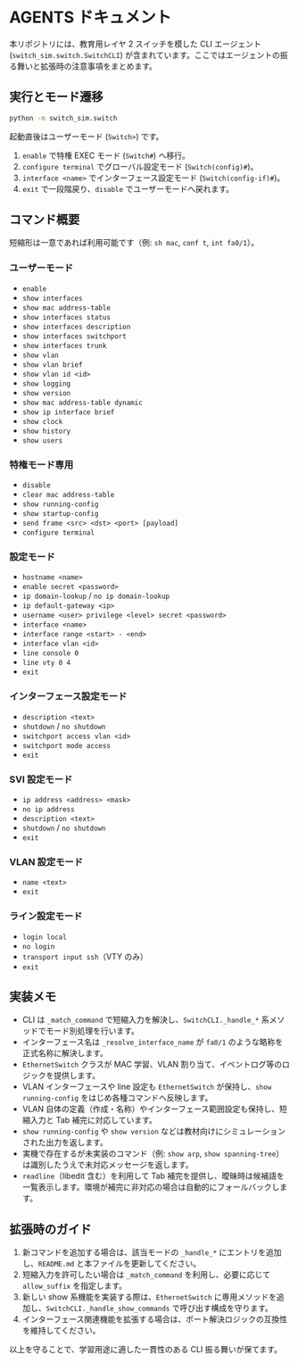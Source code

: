 # AGENTS ドキュメント

本リポジトリには、教育用レイヤ 2 スイッチを模した CLI エージェント (`switch_sim.switch.SwitchCLI`) が含まれています。ここではエージェントの振る舞いと拡張時の注意事項をまとめます。

## 実行とモード遷移

```bash
python -m switch_sim.switch
```

起動直後はユーザーモード (`Switch>`) です。

1. `enable` で特権 EXEC モード (`Switch#`) へ移行。
2. `configure terminal` でグローバル設定モード (`Switch(config)#`)。
3. `interface <name>` でインターフェース設定モード (`Switch(config-if)#`)。
4. `exit` で一段階戻り、`disable` でユーザーモードへ戻れます。

## コマンド概要

短縮形は一意であれば利用可能です（例: `sh mac`, `conf t`, `int fa0/1`）。

### ユーザーモード

- `enable`
- `show interfaces`
- `show mac address-table`
- `show interfaces status`
- `show interfaces description`
- `show interfaces switchport`
- `show interfaces trunk`
- `show vlan`
- `show vlan brief`
- `show vlan id <id>`
- `show logging`
- `show version`
- `show mac address-table dynamic`
- `show ip interface brief`
- `show clock`
- `show history`
- `show users`

### 特権モード専用

- `disable`
- `clear mac address-table`
- `show running-config`
- `show startup-config`
- `send frame <src> <dst> <port> [payload]`
- `configure terminal`

### 設定モード

- `hostname <name>`
- `enable secret <password>`
- `ip domain-lookup` / `no ip domain-lookup`
- `ip default-gateway <ip>`
- `username <user> privilege <level> secret <password>`
- `interface <name>`
- `interface range <start> - <end>`
- `interface vlan <id>`
- `line console 0`
- `line vty 0 4`
- `exit`

### インターフェース設定モード

- `description <text>`
- `shutdown` / `no shutdown`
- `switchport access vlan <id>`
- `switchport mode access`
- `exit`

### SVI 設定モード

- `ip address <address> <mask>`
- `no ip address`
- `description <text>`
- `shutdown` / `no shutdown`
- `exit`

### VLAN 設定モード

- `name <text>`
- `exit`

### ライン設定モード

- `login local`
- `no login`
- `transport input ssh`（VTY のみ）
- `exit`

## 実装メモ

- CLI は `_match_command` で短縮入力を解決し、`SwitchCLI._handle_*` 系メソッドでモード別処理を行います。
- インターフェース名は `_resolve_interface_name` が `fa0/1` のような略称を正式名称に解決します。
- `EthernetSwitch` クラスが MAC 学習、VLAN 割り当て、イベントログ等のロジックを提供します。
- VLAN インターフェースや line 設定も `EthernetSwitch` が保持し、`show running-config` をはじめ各種コマンドへ反映します。
- VLAN 自体の定義（作成・名称）やインターフェース範囲設定も保持し、短縮入力と Tab 補完に対応しています。
- `show running-config` や `show version` などは教材向けにシミュレーションされた出力を返します。
- 実機で存在するが未実装のコマンド（例: `show arp`, `show spanning-tree`）は識別したうえで未対応メッセージを返します。
- `readline`（libedit 含む）を利用して Tab 補完を提供し、曖昧時は候補語を一覧表示します。環境が補完に非対応の場合は自動的にフォールバックします。

## 拡張時のガイド

1. 新コマンドを追加する場合は、該当モードの `_handle_*` にエントリを追加し、`README.md` と本ファイルを更新してください。
2. 短縮入力を許可したい場合は `_match_command` を利用し、必要に応じて `allow_suffix` を指定します。
3. 新しい show 系機能を実装する際は、`EthernetSwitch` に専用メソッドを追加し、`SwitchCLI._handle_show_commands` で呼び出す構成を守ります。
4. インターフェース関連機能を拡張する場合は、ポート解決ロジックの互換性を維持してください。

以上を守ることで、学習用途に適した一貫性のある CLI 振る舞いが保てます。
